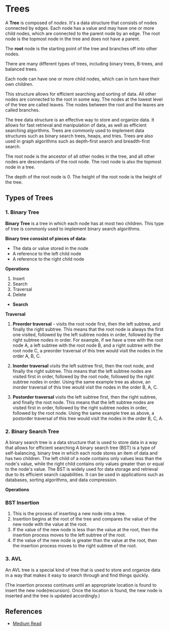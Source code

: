 # Trees
A **Tree** is composed of _nodes_. It's a data structure that consists of nodes connected by edges. Each node has a value and may have one or more child nodes, which are connected to the parent node by an edge. The root node is the topmost node in the tree and does not have a parent.

The **root** node is the starting point of the tree and branches off into other nodes. 

There are many different types of trees, including binary trees, B-trees, and balanced trees.

Each node can have one or more child nodes, which can in turn have their own children. 

This structure allows for efficient searching and sorting of data. All other nodes are connected to the root in some way. The nodes at the lowest level of the tree are called leaves. The nodes between the root and the leaves are called branches.

The tree data structure is an effective way to store and organize data. It allows for fast retrieval and manipulation of data, as well as efficient searching algorithms. Trees are commonly used to implement data structures such as binary search trees, heaps, and tries. Trees are also used in graph algorithms such as depth-first search and breadth-first search.

The root node is the ancestor of all other nodes in the tree, and all other nodes are descendants of the root node. The root node is also the topmost node in a tree.

The depth of the root node is 0.
The height of the root node is the height of the tree.

## Types of Trees

### **1. Binary Tree** 

**Binary Tree** is a tree in which each node has at most two children. This type of tree is commonly used to implement binary search algorithms.

**Binary tree conssist of pieces of data:**

  - The data or value stored in the node
  - A reference to the left child node
  - A reference to the right child node

  **Operations**
 1. Insert
 2. Search
 3. Traversal
 4. Delete

* **Search**

**Traversal**
1. **Preorder traversal** - visits the root node first, then the left subtree, and finally the right subtree. This means that the root node is always the first one visited, followed by the left subtree nodes in order, followed by the right subtree nodes in order. For example, if we have a tree with the root node A, a left subtree with the root node B, and a right subtree with the root node C, a preorder traversal of this tree would visit the nodes in the order A, B, C.

2. **Inorder traversal** visits the left subtree first, then the root node, and finally the right subtree. This means that the left subtree nodes are visited first in order, followed by the root node, followed by the right subtree nodes in order. Using the same example tree as above, an inorder traversal of this tree would visit the nodes in the order B, A, C.

3. **Postorder traversal** visits the left subtree first, then the right subtree, and finally the root node. This means that the left subtree nodes are visited first in order, followed by the right subtree nodes in order, followed by the root node. Using the same example tree as above, a postorder traversal of this tree would visit the nodes in the order B, C, A.

### **2. Binary Search Tree**
A binary search tree is a data structure that is used to store data in a way that allows for efficient searching
A binary search tree (BST) is a type of self-balancing, binary tree in which each node stores an item of data and has two children. 
The left child of a node contains only values less than the node's value, while the right child contains only values greater than or equal to the node's value. 
The BST is widely used for data storage and retrieval due to its efficient search capabilities. 
It can be used in applications such as databases, sorting algorithms, and data compression.

 **Operations**

### **BST Insertion**

1. This is the process of inserting a new node into a tree.
2. Insertion begins at the root of the tree and compares the value of the new node with the value at the root. 
3. If the value of the new node is less than the value at the root, then the insertion process moves to the left subtree of the root.
4. If the value of the new node is greater than the value at the root, then the insertion process moves to the right subtree of the root.

### **3. AVL** 
An AVL tree is a special kind of tree that is used to store and organize data in a way that makes it easy to search through and find things quickly.


(The insertion process continues until an appropriate location is found to insert the new node(recursion). Once the location is found, the new node is inserted and the tree is updated accordingly.)

## References
* [Medium Read](https://mariam-jaludi.medium.com/data-structures-trees-1bafa942cd60)
